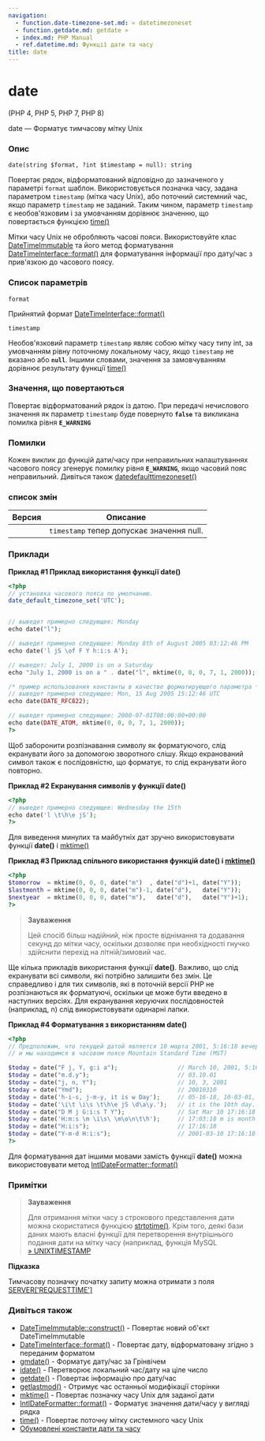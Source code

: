 ```yaml
---
navigation:
  - function.date-timezone-set.md: « datetimezoneset
  - function.getdate.md: getdate »
  - index.md: PHP Manual
  - ref.datetime.md: Функції дати та часу
title: date
---
```

# date

(PHP 4, PHP 5, PHP 7, PHP 8)

date — Форматує тимчасову мітку Unix

### Опис

```methodsynopsis
date(string $format, ?int $timestamp = null): string
```

Повертає рядок, відформатований відповідно до зазначеного у параметрі `format` шаблон. Використовується позначка часу, задана параметром `timestamp` (мітка часу Unix), або поточний системний час, якщо параметр `timestamp` не заданий. Таким чином, параметр `timestamp` є необов'язковим і за умовчанням дорівнює значенню, що повертається функцією [time()](function.time.md)

Мітки часу Unix не обробляють часові пояси. Використовуйте клас [DateTimeImmutable](class.datetimeimmutable.md) та його метод форматування [DateTimeInterface::format()](datetime.format.md) для форматування інформації про дату/час з прив'язкою до часового поясу.

### Список параметрів

`format`

Прийнятий формат [DateTimeInterface::format()](datetime.format.md)

`timestamp`

Необов'язковий параметр `timestamp` являє собою мітку часу типу int, за умовчанням рівну поточному локальному часу, якщо `timestamp` не вказано або **`null`**. Іншими словами, значення за замовчуванням дорівнює результату функції [time()](function.time.md)

### Значення, що повертаються

Повертає відформатований рядок із датою. При передачі нечислового значення як параметр `timestamp` буде повернуто **`false`** та викликана помилка рівня **`E_WARNING`**

### Помилки

Кожен виклик до функцій дати/часу при неправильних налаштуваннях часового поясу згенерує помилку рівня **`E_WARNING`**, якщо часовий пояс неправильний. Дивіться також [datedefaulttimezoneset()](function.date-default-timezone-set.md)

### список змін

| Версия | Описание |
| --- | --- |
|  | `timestamp` тепер допускає значення null. |

### Приклади

**Приклад #1 Приклад використання функції **date()****

```php
<?php
// установка часового пояса по умолчанию.
date_default_timezone_set('UTC');


// выведет примерно следующее: Monday
echo date("l");

// выведет примерно следующее: Monday 8th of August 2005 03:12:46 PM
echo date('l jS \of F Y h:i:s A');

// выведет: July 1, 2000 is on a Saturday
echo "July 1, 2000 is on a " . date("l", mktime(0, 0, 0, 7, 1, 2000));

/* пример использования константы в качестве форматирующего параметра */
// выведет примерно следующее: Mon, 15 Aug 2005 15:12:46 UTC
echo date(DATE_RFC822);

// выведет примерно следующее: 2000-07-01T00:00:00+00:00
echo date(DATE_ATOM, mktime(0, 0, 0, 7, 1, 2000));
?>
```

Щоб заборонити розпізнавання символу як форматуючого, слід екранувати його за допомогою зворотного слішу. Якщо екранований символ також є послідовністю, що форматує, то слід екранувати його повторно.

**Приклад #2 Екранування символів у функції **date()****

```php
<?php
// выведет примерно следующее: Wednesday the 15th
echo date('l \t\h\e jS');
?>
```

Для виведення минулих та майбутніх дат зручно використовувати функції **date()** і [mktime()](function.mktime.md)

**Приклад #3 Приклад спільного використання функцій **date()** і [mktime()](function.mktime.md)**

```php
<?php
$tomorrow  = mktime(0, 0, 0, date("m")  , date("d")+1, date("Y"));
$lastmonth = mktime(0, 0, 0, date("m")-1, date("d"),   date("Y"));
$nextyear  = mktime(0, 0, 0, date("m"),   date("d"),   date("Y")+1);
?>
```

> **Зауваження**
> 
> Цей спосіб більш надійний, ніж просте віднімання та додавання секунд до мітки часу, оскільки дозволяє при необхідності гнучко здійснити перехід на літній/зимовий час.

Ще кілька прикладів використання функції **date()**. Важливо, що слід екранувати всі символи, які потрібно залишити без змін. Це справедливо і для тих символів, які в поточній версії PHP не розпізнаються як форматуючі, оскільки це може бути введено в наступних версіях. Для екранування керуючих послідовностей (наприклад, n) слід використовувати одинарні лапки.

**Приклад #4 Форматування з використанням **date()****

```php
<?php
// Предположим, что текущей датой является 10 марта 2001, 5:16:18 вечера,
// и мы находимся в часовом поясе Mountain Standard Time (MST)

$today = date("F j, Y, g:i a");                 // March 10, 2001, 5:16 pm
$today = date("m.d.y");                         // 03.10.01
$today = date("j, n, Y");                       // 10, 3, 2001
$today = date("Ymd");                           // 20010310
$today = date('h-i-s, j-m-y, it is w Day');     // 05-16-18, 10-03-01, 1631 1618 6 Satpm01
$today = date('\i\t \i\s \t\h\e jS \d\a\y.');   // it is the 10th day.
$today = date("D M j G:i:s T Y");               // Sat Mar 10 17:16:18 MST 2001
$today = date('H:m:s \m \i\s\ \m\o\n\t\h');     // 17:03:18 m is month
$today = date("H:i:s");                         // 17:16:18
$today = date("Y-m-d H:i:s");                   // 2001-03-10 17:16:18 (формат MySQL DATETIME)
?>
```

Для форматування дат іншими мовами замість функції **date()** можна використовувати метод [IntlDateFormatter::format()](intldateformatter.format.md)

### Примітки

> **Зауваження**
> 
> Для отримання мітки часу з строкового представлення дати можна скористатися функцією [strtotime()](function.strtotime.md). Крім того, деякі бази даних мають власні функції для перетворення внутрішнього подання дати на мітку часу (наприклад, функція MySQL [» UNIXTIMESTAMP](http://dev.mysql.com/doc/mysql/en/date-and-time-functions.md)

**Підказка**

Тимчасову позначку початку запиту можна отримати з поля [SERVER\['REQUESTTIME'\]](reserved.variables.server.md)

### Дивіться також

-   [DateTimeImmutable::construct()](datetimeimmutable.construct.md) - Повертає новий об'єкт DateTimeImmutable
-   [DateTimeInterface::format()](datetime.format.md) - Повертає дату, відформатовану згідно з переданим форматом
-   [gmdate()](function.gmdate.md) - Форматує дату/час за Грінвічем
-   [idate()](function.idate.md) - Перетворює локальний час/дату на ціле число
-   [getdate()](function.getdate.md) - Повертає інформацію про дату/час
-   [getlastmod()](function.getlastmod.md) - Отримує час останньої модифікації сторінки
-   [mktime()](function.mktime.md) - Повертає позначку часу Unix для заданої дати
-   [IntlDateFormatter::format()](intldateformatter.format.md) - Форматує значення дати/часу у вигляді рядка
-   [time()](function.time.md) - Повертає поточну мітку системного часу Unix
-   [Обумовлені константи дати та часу](class.datetimeinterface.md#datetime.constants.types)
